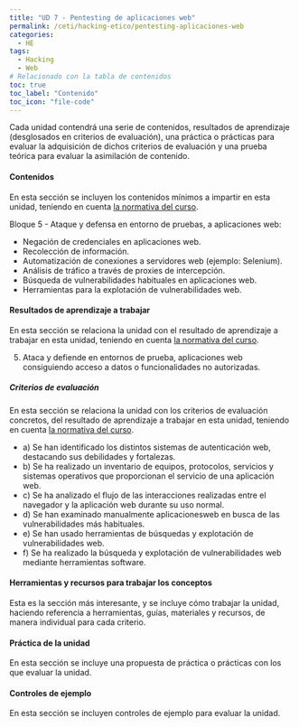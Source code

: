 ```yaml
---
title: "UD 7 - Pentesting de aplicaciones web"
permalink: /ceti/hacking-etico/pentesting-aplicaciones-web
categories:
  - HE
tags:
  - Hacking
  - Web
# Relacionado con la tabla de contenidos
toc: true
toc_label: "Contenido"
toc_icon: "file-code"
---
```


Cada unidad contendrá una serie de contenidos, resultados de aprendizaje (desglosados en criterios de evaluación), una práctica o prácticas para evaluar la adquisición de dichos criterios de evaluación y una prueba teórica para evaluar la asimilación de contenido.

#### Contenidos

En esta sección se incluyen los contenidos mínimos a impartir en esta unidad, teniendo en cuenta [la normativa del curso](https://www.boe.es/diario_boe/txt.php?id=BOE-A-2020-4963).

Bloque 5 - Ataque y defensa en entorno de pruebas, a aplicaciones web:

- Negación de credenciales en aplicaciones web.
- Recolección de información.
- Automatización de conexiones a servidores web (ejemplo: Selenium).
- Análisis de tráfico a través de proxies de intercepción.
- Búsqueda de vulnerabilidades habituales en aplicaciones web.
- Herramientas para la explotación de vulnerabilidades web.

#### Resultados de aprendizaje a trabajar

En esta sección se relaciona la unidad con el resultado de aprendizaje a trabajar en esta unidad, teniendo en cuenta [la normativa del curso](https://www.boe.es/diario_boe/txt.php?id=BOE-A-2020-4963).

5.  Ataca y defiende en entornos de prueba, aplicaciones web consiguiendo acceso a datos o funcionalidades no autorizadas.

##### Criterios de evaluación

En esta sección se relaciona la unidad con los criterios de evaluación concretos, del resultado de aprendizaje a trabajar en esta unidad, teniendo en cuenta [la normativa del curso](https://www.boe.es/diario_boe/txt.php?id=BOE-A-2020-4963).

- a) Se han identificado los distintos sistemas de autenticación web, destacando sus debilidades y fortalezas.
- b) Se ha realizado un inventario de equipos, protocolos, servicios y sistemas operativos que proporcionan el servicio de una aplicación web.
- c) Se ha analizado el flujo de las interacciones realizadas entre el navegador y la aplicación web durante su uso normal.
- d) Se han examinado manualmente aplicacionesweb en busca de las vulnerabilidades más habituales.
- e) Se han usado herramientas de búsquedas y explotación de vulnerabilidades web.
- f) Se ha realizado la búsqueda y explotación de vulnerabilidades web mediante herramientas software.

#### Herramientas y recursos para trabajar los conceptos

Esta es la sección más interesante, y se incluye cómo trabajar la unidad, haciendo referencia a herramientas, guías, materiales y recursos, de manera individual para cada criterio.

#### Práctica de la unidad

En esta sección se incluye una propuesta de práctica o prácticas con los que evaluar la unidad.

#### Controles de ejemplo

En esta sección se incluyen controles de ejemplo para evaluar la unidad.
